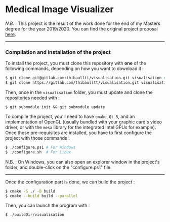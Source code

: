 # Medical Image Visualizer

*N.B.* : This project is the result of the work done for the end of my Masters degree for the year 2019/2020. You can find the original project proposal [here](http://www.lirmm.fr/~nfaraj/files/positions/sujet_stage-prostate3D.pdf).

---

### Compilation and installation of the project

To install the project, you must clone this repository with __one__ of the following commands, depending on how you want to download it :

```sh
$ git clone git@gitlab.com:thibaulltt/visualisation.git visualisation # To clone via SSH
$ git clone https://gitlab.com/thibaulltt/visualisation.git visualisation # To clone via HTTPS
```

Then, once in the `visualisation` folder, you must update and clone the repositories needed with :

```
$ git submodule init && git submodule update
```

To compile the project, you'll need to have `cmake`, `Qt 5`, and an implementation of OpenGL (usually bundled with your graphic card's video driver, or with the `mesa` library for the integrated Intel GPUs for example). Once those pre-requisites are installed, you have to first configure the project with those commands :

```sh
$ ./configure.ps1 # For Windows
$ ./configure.sh  # For Linux
```

N.B. : On Windows, you can also open an explorer window in the project's folder, and double-click on the "configure.ps1" file.

---

Once the configuration part is done, we can build the project :

```sh
$ cmake -S ./ -B build
$ cmake --build build --parallel
```

Then, you can launch the program with :

```sh
$ ./buildDir/visualisation
```

